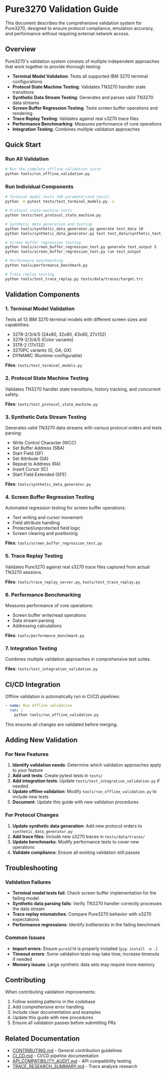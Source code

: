 # Pure3270 Validation Guide

This document describes the comprehensive validation system for Pure3270, designed to ensure protocol compliance, emulation accuracy, and performance without requiring external network access.

## Overview

Pure3270's validation system consists of multiple independent approaches that work together to provide thorough testing:

- **Terminal Model Validation**: Tests all supported IBM 3270 terminal configurations
- **Protocol State Machine Testing**: Validates TN3270 handler state transitions
- **Synthetic Data Stream Testing**: Generates and parses valid TN3270 data streams
- **Screen Buffer Regression Testing**: Tests screen buffer operations and rendering
- **Trace Replay Testing**: Validates against real s3270 trace files
- **Performance Benchmarking**: Measures performance of core operations
- **Integration Testing**: Combines multiple validation approaches

## Quick Start

### Run All Validation
```bash
# Run the complete offline validation suite
python tools/run_offline_validation.py
```

### Run Individual Components
```bash
# Terminal model tests (68 parameterized tests)
python -m pytest tests/test_terminal_models.py -v

# Protocol state machine tests
python tests/test_protocol_state_machine.py

# Synthetic data generation and testing
python tools/synthetic_data_generator.py generate test_data 10
python tools/synthetic_data_generator.py test test_data/synthetic_test_cases.json

# Screen buffer regression testing
python tools/screen_buffer_regression_test.py generate test_output 5
python tools/screen_buffer_regression_test.py run test_output

# Performance benchmarking
python tools/performance_benchmark.py

# Trace replay testing
python tools/test_trace_replay.py tests/data/traces/target.trc
```

## Validation Components

### 1. Terminal Model Validation

Tests all 13 IBM 3270 terminal models with different screen sizes and capabilities:

- 3278-2/3/4/5 (24x80, 32x80, 43x80, 27x132)
- 3279-2/3/4/5 (Color variants)
- 3179-2 (17x132)
- 3270PC variants (G, GA, GX)
- DYNAMIC (Runtime-configurable)

**Files**: `tests/test_terminal_models.py`

### 2. Protocol State Machine Testing

Validates TN3270 handler state transitions, history tracking, and concurrent safety.

**Files**: `tests/test_protocol_state_machine.py`

### 3. Synthetic Data Stream Testing

Generates valid TN3270 data streams with various protocol orders and tests parsing:

- Write Control Character (WCC)
- Set Buffer Address (SBA)
- Start Field (SF)
- Set Attribute (SA)
- Repeat to Address (RA)
- Insert Cursor (IC)
- Start Field Extended (SFE)

**Files**: `tools/synthetic_data_generator.py`

### 4. Screen Buffer Regression Testing

Automated regression testing for screen buffer operations:

- Text writing and cursor movement
- Field attribute handling
- Protected/unprotected field logic
- Screen clearing and positioning

**Files**: `tools/screen_buffer_regression_test.py`

### 5. Trace Replay Testing

Validates Pure3270 against real s3270 trace files captured from actual TN3270 sessions.

**Files**: `tools/trace_replay_server.py`, `tools/test_trace_replay.py`

### 6. Performance Benchmarking

Measures performance of core operations:

- Screen buffer write/read operations
- Data stream parsing
- Addressing calculations

**Files**: `tools/performance_benchmark.py`

### 7. Integration Testing

Combines multiple validation approaches in comprehensive test suites.

**Files**: `tests/test_integration_validation.py`

## CI/CD Integration

Offline validation is automatically run in CI/CD pipelines:

```yaml
- name: Run offline validation
  run: |
    python tools/run_offline_validation.py
```

This ensures all changes are validated before merging.

## Adding New Validation

### For New Features

1. **Identify validation needs**: Determine which validation approaches apply to your feature
2. **Add unit tests**: Create pytest tests in `tests/`
3. **Add integration tests**: Update `tests/test_integration_validation.py` if needed
4. **Update offline validation**: Modify `tools/run_offline_validation.py` to include new tests
5. **Document**: Update this guide with new validation procedures

### For Protocol Changes

1. **Update synthetic data generation**: Add new protocol orders to `synthetic_data_generator.py`
2. **Add trace files**: Include new s3270 traces in `tests/data/traces/`
3. **Update benchmarks**: Modify performance tests to cover new operations
4. **Validate compliance**: Ensure all existing validation still passes

## Troubleshooting

### Validation Failures

- **Terminal model tests fail**: Check screen buffer implementation for the failing model
- **Synthetic data parsing fails**: Verify TN3270 handler correctly processes the data stream
- **Trace replay mismatches**: Compare Pure3270 behavior with s3270 expectations
- **Performance regressions**: Identify bottlenecks in the failing benchmark

### Common Issues

- **Import errors**: Ensure `pure3270` is properly installed (`pip install -e .`)
- **Timeout errors**: Some validation tests may take time; increase timeouts if needed
- **Memory issues**: Large synthetic data sets may require more memory

## Contributing

When contributing validation improvements:

1. Follow existing patterns in the codebase
2. Add comprehensive error handling
3. Include clear documentation and examples
4. Update this guide with new procedures
5. Ensure all validation passes before submitting PRs

## Related Documentation

- [CONTRIBUTING.md](CONTRIBUTING.md) - General contribution guidelines
- [CI_CD.md](CI_CD.md) - CI/CD pipeline documentation
- [API_COMPATIBILITY_AUDIT.md](API_COMPATIBILITY_AUDIT.md) - API compatibility testing
- [TRACE_RESEARCH_SUMMARY.md](TRACE_RESEARCH_SUMMARY.md) - Trace analysis research
